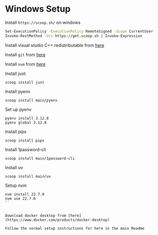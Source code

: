 # Windows Setup
Install `https://scoop.sh/` on windows
```sh
Set-ExecutionPolicy -ExecutionPolicy RemoteSigned -Scope CurrentUser
Invoke-RestMethod -Uri https://get.scoop.sh | Invoke-Expression
```

Install visual studio C++ redistributable from [here](https://www.microsoft.com/en-us/download/details.aspx?id=52685)

Install `git` from [here](https://git-scm.com/download/win)

Install `nvm` from [here](https://github.com/coreybutler/nvm-windows/releases)

Install just:
```shell
scoop install just
```

Install pyenv
```shell
scoop install main/pyenv
```

Set up pyenv
```shell
pyenv install 3.12.8
pyenv global 3.12.8
```

Install pipx
```shell
scoop install pipx
```

Install 1password-cli
```shell
scoop install main/1password-cli
```

Install uv
```shell
scoop install main/uv
```

Setup nvm
```shell
nvm install 22.7.0
nvm use 22.7.0
``


Download docker desktop from [here](https://www.docker.com/products/docker-desktop)

Follow the normal setup instructions for here in the main Readme

